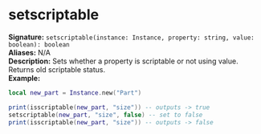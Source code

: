 # setscriptable
**Signature:** `setscriptable(instance: Instance, property: string, value: boolean): boolean` <br>
**Aliases:** N/A <br>
**Description:** Sets whether a property is scriptable or not using value. Returns old scriptable status. <br>
**Example:**
```lua
local new_part = Instance.new("Part")

print(isscriptable(new_part, "size")) -- outputs -> true
setscriptable(new_part, "size", false) -- set to false
print(isscriptable(new_part, "size")) -- outputs -> false
```
